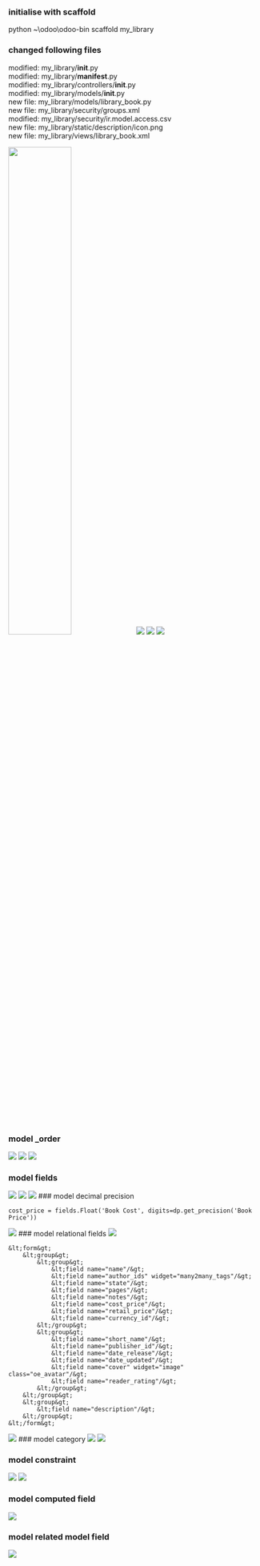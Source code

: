 ### initialise with scaffold
python ~\odoo\odoo-bin scaffold my_library

### changed following files

modified:   my_library/__init__.py   
modified:   my_library/__manifest__.py  
modified:   my_library/controllers/__init__.py  
modified:   my_library/models/__init__.py  
new file:   my_library/models/library_book.py  
new file:   my_library/security/groups.xml  
modified:   my_library/security/ir.model.access.csv  
new file:   my_library/static/description/icon.png  
new file:   my_library/views/library_book.xml   

<img src="https://github.com/hanminghe/myodoo12tests/blob/master/img/001.png" width="50%">
<img src="https://github.com/hanminghe/myodoo12tests/blob/master/img/002.png" >
<img src="https://github.com/hanminghe/myodoo12tests/blob/master/img/003.png" >

<img src="https://github.com/hanminghe/myodoo12tests/blob/master/img/004.png" >

### model _order
<img src="https://github.com/hanminghe/myodoo12tests/blob/master/img/005.png" >
<img src="https://github.com/hanminghe/myodoo12tests/blob/master/img/006.png" >
<img src="https://github.com/hanminghe/myodoo12tests/blob/master/img/007.png" >

### model fields
<img src="https://github.com/hanminghe/myodoo12tests/blob/master/img/008.png" >
<img src="https://github.com/hanminghe/myodoo12tests/blob/master/img/009.png" >
<img src="https://github.com/hanminghe/myodoo12tests/blob/master/img/010.png" >
### model decimal precision

```
cost_price = fields.Float('Book Cost', digits=dp.get_precision('Book Price'))
```

<img src="https://github.com/hanminghe/myodoo12tests/blob/master/img/011.png" >
### model relational fields
<img src="https://github.com/hanminghe/myodoo12tests/blob/master/img/012.png" >

```
&lt;form&gt;
	&lt;group&gt;
		&lt;group&gt;
			&lt;field name="name"/&gt;
			&lt;field name="author_ids" widget="many2many_tags"/&gt;
			&lt;field name="state"/&gt;
			&lt;field name="pages"/&gt;
			&lt;field name="notes"/&gt;
			&lt;field name="cost_price"/&gt;
			&lt;field name="retail_price"/&gt;
			&lt;field name="currency_id"/&gt;
		&lt;/group&gt;
		&lt;group&gt;
			&lt;field name="short_name"/&gt;
			&lt;field name="publisher_id"/&gt;
			&lt;field name="date_release"/&gt;
			&lt;field name="date_updated"/&gt;
			&lt;field name="cover" widget="image" class="oe_avatar"/&gt;
			&lt;field name="reader_rating"/&gt;
		&lt;/group&gt;
	&lt;/group&gt;
	&lt;group&gt;
		&lt;field name="description"/&gt;
	&lt;/group&gt;
&lt;/form&gt;
```

<img src="https://github.com/hanminghe/myodoo12tests/blob/master/img/013.png" >
### model category

<img src="https://github.com/hanminghe/myodoo12tests/blob/master/img/014.png" >
<img src="https://github.com/hanminghe/myodoo12tests/blob/master/img/015.png" >

### model constraint

<img src="https://github.com/hanminghe/myodoo12tests/blob/master/img/016.png" >
<img src="https://github.com/hanminghe/myodoo12tests/blob/master/img/017.png" >

### model computed field
<img src="https://github.com/hanminghe/myodoo12tests/blob/master/img/18.png" >

### model related model field
<img src="https://github.com/hanminghe/myodoo12tests/blob/master/img/019.png" >